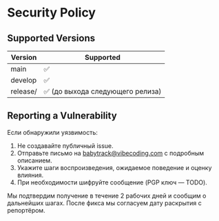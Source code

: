 # Security Policy

## Supported Versions

| Version | Supported |
| ------- | --------- |
| main    | ✅        |
| develop | ✅        |
| release/<version> | ✅ (до выхода следующего релиза) |

## Reporting a Vulnerability

Если обнаружили уязвимость:

1. Не создавайте публичный issue.
2. Отправьте письмо на babytrack@vibecoding.com с подробным описанием.
3. Укажите шаги воспроизведения, ожидаемое поведение и оценку влияния.
4. При необходимости шифруйте сообщение (PGP ключ — TODO).

Мы подтвердим получение в течение 2 рабочих дней и сообщим о дальнейших шагах. После фикса мы согласуем дату раскрытия с репортёром.

